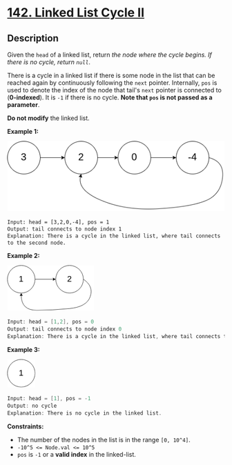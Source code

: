 # [142. Linked List Cycle II](https://leetcode.com/problems/linked-list-cycle-ii/)

## Description

Given the `head` of a linked list, return _the node where the cycle begins. If there is no cycle, return `null`_.

There is a cycle in a linked list if there is some node in the list that can be reached again by continuously following the `next` pointer. Internally, `pos` is used to denote the index of the node that tail's `next` pointer is connected to (**0-indexed**). It is `-1` if there is no cycle. **Note that `pos` is not passed as a parameter**.

**Do not modify** the linked list.

**Example 1:**

![](../../../figures/circularlinkedlist.png)

```
Input: head = [3,2,0,-4], pos = 1
Output: tail connects to node index 1
Explanation: There is a cycle in the linked list, where tail connects to the second node.
```

**Example 2:**

![](../../../figures/circularlinkedlist_test2.png)

```go
Input: head = [1,2], pos = 0
Output: tail connects to node index 0
Explanation: There is a cycle in the linked list, where tail connects to the first node.
```

**Example 3:**

![](../../../figures/circularlinkedlist_test3.png)

```go
Input: head = [1], pos = -1
Output: no cycle
Explanation: There is no cycle in the linked list.
```

**Constraints:**
* The number of the nodes in the list is in the range `[0, 10^4]`.
* `-10^5 <= Node.val <= 10^5`
* `pos` is `-1` or a **valid index** in the linked-list.